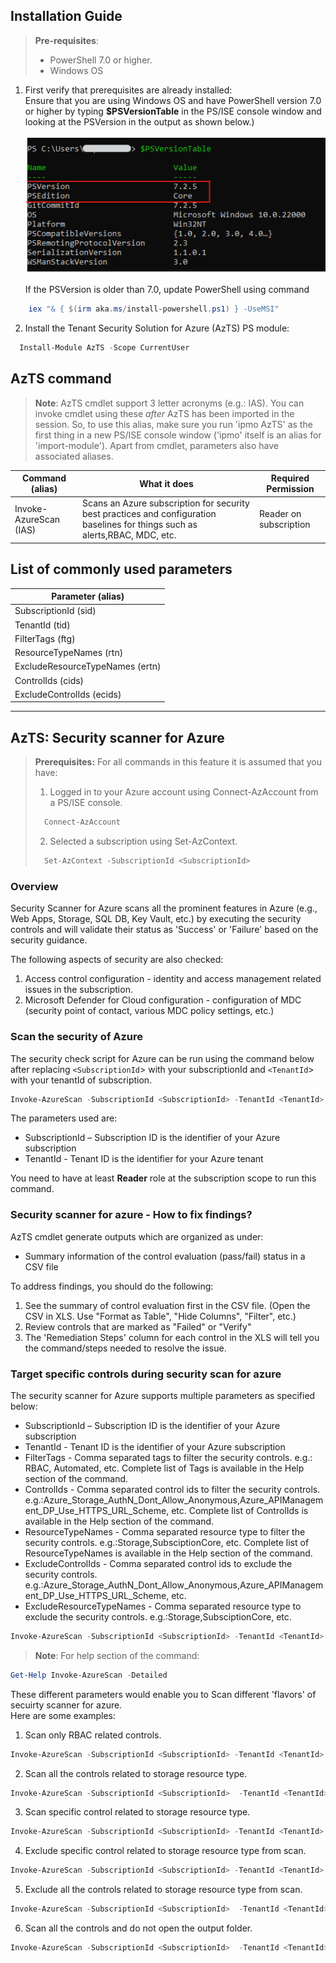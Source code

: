 
## Installation Guide

>**Pre-requisites**:
> - PowerShell 7.0 or higher. 
> - Windows OS
	
1. First verify that prerequisites are already installed:  
    Ensure that you are using Windows OS and have PowerShell version 7.0 or higher by typing **$PSVersionTable** in the PS/ISE console window and looking at the PSVersion in the output as shown below.) 
    <br><br>
 ![PowerShell Version](../Images/09_PS_VERSION.png) 
 <br><br>
 If the PSVersion is older than 7.0, update PowerShell using command     
```Powershell
    iex "& { $(irm aka.ms/install-powershell.ps1) } -UseMSI"
```

2. Install the Tenant Security Solution for Azure (AzTS) PS module:  
	  
```PowerShell
  Install-Module AzTS -Scope CurrentUser
```


## AzTS command

> **Note**: AzTS cmdlet support 3 letter acronyms (e.g.: IAS). You can invoke cmdlet using these *after* AzTS has been imported in the session. So, to use this alias, make sure you run 'ipmo AzTS' as the first thing in a new PS/ISE console window ('ipmo' itself is an alias for 'import-module'). Apart from cmdlet, parameters also have associated aliases.

| Command (alias) | What it does |	Required Permission |
|----|----|-----|
|Invoke-AzureScan (IAS)|Scans an Azure subscription for security best practices and configuration baselines for things such as alerts,RBAC, MDC, etc.|Reader on subscription|



## List of commonly used parameters

| Parameter (alias) |
|-------------------|
|SubscriptionId (sid)|
|TenantId (tid)|
|FilterTags (ftg)|
|ResourceTypeNames (rtn)|
|ExcludeResourceTypeNames (ertn)|
|ControlIds (cids)|
|ExcludeControlIds (ecids)|

----------------------------------------------------------
## AzTS: Security scanner for Azure

>  **Prerequisites:**
> For all commands in this feature it is assumed that you have:
> 1. Logged in to your Azure account using Connect-AzAccount from a PS/ISE console.
>```PowerShell
>   Connect-AzAccount 
>```
> 2. Selected a subscription using Set-AzContext.
>```PowerShell
>	Set-AzContext -SubscriptionId <SubscriptionId> 
>```

### Overview
 
Security Scanner for Azure scans all the prominent features in Azure (e.g., Web Apps, Storage, SQL DB, Key Vault, etc.) by
executing the security controls and will validate their status as 'Success' or 'Failure' based on the security guidance.

The following aspects of security are also checked:
1. Access control configuration - identity and access management related issues in the subscription.
2. Microsoft Defender for Cloud configuration - configuration of MDC (security point of contact, various MDC policy settings, etc.)

### Scan the security of Azure

The security check script for Azure can be run using the command below after replacing `<SubscriptionId`> 
 with your subscriptionId and  `<TenantId`> with your tenantId of subscription.
```PowerShell
Invoke-AzureScan -SubscriptionId <SubscriptionId> -TenantId <TenantId>
```
The parameters used are:
- SubscriptionId – Subscription ID is the identifier of your Azure subscription
- TenantId - Tenant ID is the identifier for your Azure tenant 

You need to have at least **Reader** role at the subscription scope to run this command. 

### Security scanner for azure - How to fix findings?

AzTS cmdlet generate outputs which are organized as under: 
- Summary information of the control evaluation (pass/fail) status in a CSV file

To address findings, you should do the following:
1. See the summary of control evaluation first in the CSV file. (Open the CSV in XLS. Use "Format as Table", "Hide Columns", "Filter", etc.)
2. Review controls that are marked as "Failed" or "Verify"
3. The 'Remediation Steps' column for each control in the XLS will tell you the command/steps needed to resolve the issue.


### Target specific controls during security scan for azure

The security scanner for Azure supports multiple parameters as specified below:
- SubscriptionId – Subscription ID is the identifier of your Azure subscription 
- TenantId - Tenant ID is the identifier of your Azure subscription
- FilterTags  - Comma separated tags to filter the security controls. e.g.: RBAC, Automated, etc. Complete list of Tags is available in the Help section of the command.
- ControlIds  - Comma separated control ids to filter the security controls. e.g.:Azure_Storage_AuthN_Dont_Allow_Anonymous,Azure_APIManagement_DP_Use_HTTPS_URL_Scheme, etc. Complete list of ControlIds is available in the Help section of the command.
- ResourceTypeNames - Comma separated resource type to filter the security controls. e.g.:Storage,SubsciptionCore, etc. Complete list of ResourceTypeNames is available in the Help section of the command.
- ExcludeControlIds - Comma separated control ids to exclude the security controls. e.g.:Azure_Storage_AuthN_Dont_Allow_Anonymous,Azure_APIManagement_DP_Use_HTTPS_URL_Scheme, etc.
- ExcludeResourceTypeNames - Comma separated resource type to exclude the security controls. e.g.:Storage,SubsciptionCore, etc.
```PowerShell
Invoke-AzureScan -SubscriptionId <SubscriptionId> -TenantId <TenantId> [-ControlIds <ControlIds>] [-FilterTags <FilterTags>] [-ResourceTypeNames <ResourceTypeNames>] [-ExcludeControlIds <ExcludeControlIds>] [-ExcludeResourceTypeNames <ExcludeResourceTypeNames>] 
```
> **Note**: For help section of the command:
```PowerShell
Get-Help Invoke-AzureScan -Detailed
```

These different parameters would enable you to Scan different 'flavors' of secuirty scanner for azure.  
Here are some examples:

1. Scan only RBAC related controls.
```PowerShell
Invoke-AzureScan -SubscriptionId <SubscriptionId> -TenantId <TenantId> -FilterTags "RBAC"
``` 
2. Scan all the controls related to storage resource type.
```PowerShell
Invoke-AzureScan -SubscriptionId <SubscriptionId>  -TenantId <TenantId> ResourceTypeNames "Storage"
``` 
3. Scan specific control related to storage resource type. 
```PowerShell
Invoke-AzureScan -SubscriptionId <SubscriptionId> -TenantId <TenantId> -ControlIds Azure_Storage_AuthN_Dont_Allow_Anonymous
``` 
4. Exclude specific control related to storage resource type from scan. 
```PowerShell
Invoke-AzureScan -SubscriptionId <SubscriptionId> -TenantId <TenantId> -ExcludeControlIds Azure_Storage_AuthN_Dont_Allow_Anonymous
``` 
5. Exclude all the controls related to storage resource type from scan.
```PowerShell
Invoke-AzureScan -SubscriptionId <SubscriptionId>  -TenantId <TenantId> -ExcludeResourceTypeNames "Storage"
``` 
6. Scan all the controls and do not open the output folder.
```PowerShell
Invoke-AzureScan -SubscriptionId <SubscriptionId>  -TenantId <TenantId> -DoNotOpenOutputFolder
```
